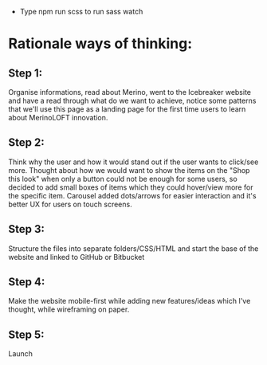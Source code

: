 - Type npm run scss to run sass watch

# Rationale ways of thinking:

## Step 1: 
Organise informations, read about Merino, went to the Icebreaker website and have a read through
what do we want to achieve, notice some patterns that we'll use this page as a landing page for the first time users
to learn about MerinoLOFT innovation.

## Step 2: 
Think why the user and how it would stand out if the user wants to click/see more.
Thought about how we would want to show the items on the "Shop this look" when only a button could not be enough for some users,
so decided to add small boxes of items which they could hover/view more for the specific item.
Carousel added dots/arrows for easier interaction and it's better UX for users on touch screens.

## Step 3: 
Structure the files into separate folders/CSS/HTML and start the base of the website and linked to GitHub or Bitbucket

## Step 4: 
Make the website mobile-first while adding new features/ideas which I've thought, while wireframing on paper.

## Step 5: 
Launch
